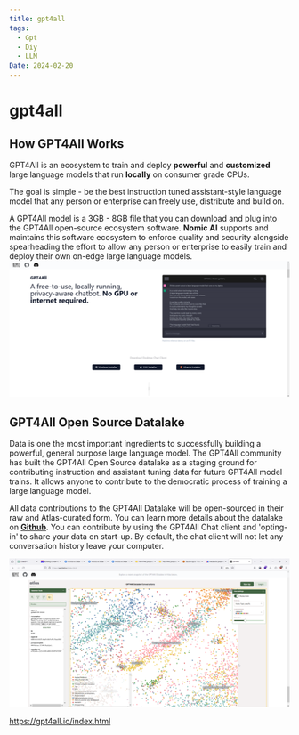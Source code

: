 ```yaml
---
title: gpt4all
tags:
  - Gpt
  - Diy
  - LLM
Date: 2024-02-20
---
```


# gpt4all

## How GPT4All Works

GPT4All is an ecosystem to train and deploy **powerful** and **customized** large language models that run **locally** on consumer grade CPUs.

The goal is simple - be the best instruction tuned assistant-style language model that any person or enterprise can freely use, distribute and build on.

A GPT4All model is a 3GB - 8GB file that you can download and plug into the GPT4All open-source ecosystem software. **Nomic AI** supports and maintains this software ecosystem to enforce quality and security alongside spearheading the effort to allow any person or enterprise to easily train and deploy their own on-edge large language models.
![](../_asset/2024-02-20_gpt4all_image_1.png)
## GPT4All Open Source Datalake

Data is one the most important ingredients to successfully building a powerful, general purpose large language model. The GPT4All community has built the GPT4All Open Source datalake as a staging ground for contributing instruction and assistant tuning data for future GPT4All model trains. It allows anyone to contribute to the democratic process of training a large language model.

All data contributions to the GPT4All Datalake will be open-sourced in their raw and Atlas-curated form. You can learn more details about the datalake on **[Github](https://github.com/nomic-ai/gpt4all-datalake)**. You can contribute by using the GPT4All Chat client and 'opting-in' to share your data on start-up. By default, the chat client will not let any conversation history leave your computer.

![](../_asset/2024-02-20_gpt4all_image_2.png)





https://gpt4all.io/index.html

